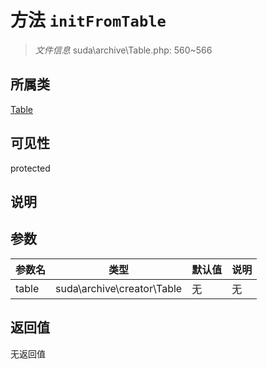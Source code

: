 # 方法 `initFromTable`

> *文件信息* suda\archive\Table.php: 560~566

## 所属类 

[Table](../Table.md)

## 可见性

 protected 

## 说明



## 参数


| 参数名 | 类型 | 默认值 | 说明 |
|--------|-----|-------|-------|
| table |  suda\archive\creator\Table | 无 | 无 |



## 返回值

无返回值
